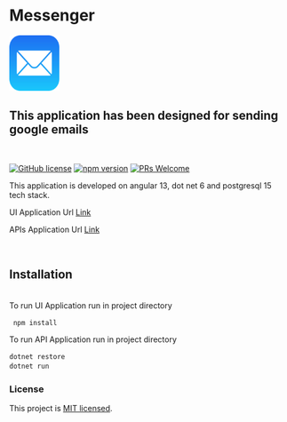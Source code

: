 # Messenger 

<img src="Messenger_UI/src/assets/mail.png" alt="Messenger" width="90" height="100">

## This application has been designed  for sending google emails

<br />

[![GitHub license](https://img.shields.io/badge/license-MIT-blue.svg)](https://github.com/facebook/react/blob/main/LICENSE) [![npm version](https://img.shields.io/npm/v/react.svg?style=flat)](https://www.npmjs.com/package/react) [![PRs Welcome](https://img.shields.io/badge/PRs-welcome-brightgreen.svg)](https://reactjs.org/docs/how-to-contribute.html#your-first-pull-request)

This application is developed on angular 13, dot net 6 and postgresql 15 tech stack.


UI Application Url [Link](http://10.10.12.184:8098/login)


APIs Application Url [Link](http://10.10.12.184:8088/swagger/index.html)

<br/>

## Installation

<br/>
To run UI Application run in project directory


``` sh
 npm install
```



To run API Application run in project directory


 ``` sh
 dotnet restore 
 dotnet run
 ```




### License

This project is [MIT licensed](./LICENSE).


